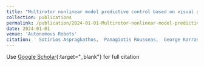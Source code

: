 ```yaml
---
title: "Multirotor nonlinear model predictive control based on visual servoing of evolving features"
collection: publications
permalink: /publication/2024-01-01-Multirotor-nonlinear-model-predictive-control-based-on-visual-servoing-of-evolving-features
date: 2024-01-01
venue: 'Autonomous Robots'
citation: ' Sotirios Aspragkathos,  Panagiotis Rousseas,  George Karras,  Kostas Kyriakopoulos, &quot;Multirotor nonlinear model predictive control based on visual servoing of evolving features.&quot; Autonomous Robots, 2024.'
---
```

Use [Google Scholar](https://scholar.google.com/scholar?q=Multirotor+nonlinear+model+predictive+control+based+on+visual+servoing+of+evolving+features){:target="_blank"} for full citation